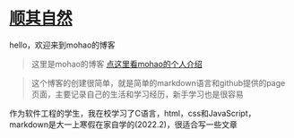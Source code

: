 # [顺其自然](https://h539251932.github.io/)
hello，欢迎来到mohao的博客

> 这里是mohao的博客
[点这里看mohao的个人介绍](https://h539251932.github.io/mohao/about.html)

> 这个博客的创建很简单，就是简单的markdown语言和github提供的page页面，主要记录自己的生活和学习经历，新手学习也是很容易

作为软件工程的学生，我在校学习了C语言，html，css和JavaScript，markdown是大一上寒假在家自学的(2022.2)，很适合写一些文章
